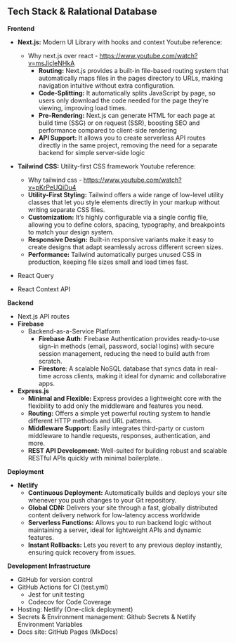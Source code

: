 ## Tech Stack & Ralational Database

**Frontend**

  - **Next.js:** Modern UI Library with hooks and context
    Youtube reference:
    - Why next.js over react - https://www.youtube.com/watch?v=msJicleNHkA
      - **Routing:** Next.js provides a built-in file-based routing system that automatically maps files in the pages directory to URLs, making navigation intuitive without extra configuration.
      - **Code-Splitting:** It automatically splits JavaScript by page, so users only download the code needed for the page they’re viewing, improving load times.
      - **Pre-Rendering:** Next.js can generate HTML for each page at build time (SSG) or on request (SSR), boosting SEO and performance compared to client-side rendering
      - **API Support:** It allows you to create serverless API routes directly in the same project, removing the need for a separate backend for simple server-side logic

- **Tailwind CSS:** Utility-first CSS framework
    Youtube reference:
    - Why tailwind css - https://www.youtube.com/watch?v=pKrPeUQiDu4
    - **Utility-First Styling:** Tailwind offers a wide range of low-level utility classes that let you style elements directly in your markup without writing separate CSS files.
    - **Customization:** It’s highly configurable via a single config file, allowing you to define colors, spacing, typography, and breakpoints to match your design system.
    - **Responsive Design:** Built-in responsive variants make it easy to create designs that adapt seamlessly across different screen sizes.
    - **Performance:** Tailwind automatically purges unused CSS in production, keeping file sizes small and load times fast.
- React Query
- React Context API

**Backend**

- Next.js API routes  
- **Firebase**
  - Backend-as-a-Service Platform
    - **Firebase Auth**: Firebase Authentication provides ready-to-use sign-in methods (email, password, social logins) with secure session management, reducing the need to build auth from scratch.
    - **Firestore**: A scalable NoSQL database that syncs data in real-time across clients, making it ideal for dynamic and collaborative apps.  
- **Express.js**
  - **Minimal and Flexible:** Express provides a lightweight core with the flexibility to add only the middleware and features you need.
  - **Routing:** Offers a simple yet powerful routing system to handle different HTTP methods and URL patterns.
  - **Middleware Support:** Easily integrates third-party or custom middleware to handle requests, responses, authentication, and more.
  - **REST API Development:** Well-suited for building robust and scalable RESTful APIs quickly with minimal boilerplate..

**Deployment**

- **Netlify** 
    - **Continuous Deployment:** Automatically builds and deploys your site whenever you push changes to your Git repository.
    - **Global CDN:** Delivers your site through a fast, globally distributed content delivery network for low-latency access worldwide
    - **Serverless Functions:** Allows you to run backend logic without maintaining a server, ideal for lightweight APIs and dynamic features.
    - **Instant Rollbacks:** Lets you revert to any previous deploy instantly, ensuring quick recovery from issues.

**Development Infrastructure**

- GitHub for version control  
- GitHub Actions for CI (test.yml)
    - Jest for unit testing
    - Codecov for Code Coverage
- Hosting: Netlify (One-click deployment)
- Secrets & Environment management: Github Secrets & Netlify Environment Variables
- Docs site: GitHub Pages (MkDocs)
